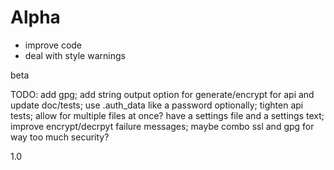 # Alpha
- improve code
- deal with style warnings

beta

TODO: add gpg; add string output option for generate/encrypt for api and update doc/tests; use .auth_data like a password optionally; tighten api tests; allow for multiple files at once? have a settings file and a settings text; improve encrypt/decrpyt failure messages; maybe combo ssl and gpg for way too much security?

1.0
